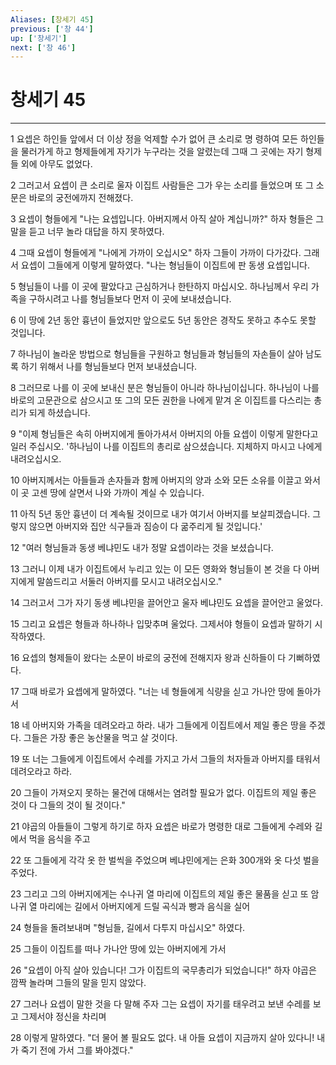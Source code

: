 ```yaml
---
Aliases: [창세기 45]
previous: ['창 44']
up: ['창세기']
next: ['창 46']
---
```

# 창세기 45

***


1 요셉은 하인들 앞에서 더 이상 정을 억제할 수가 없어 큰 소리로 명 령하여 모든 하인들을 물러가게 하고 형제들에게 자기가 누구라는 것을 알렸는데 그때 그 곳에는 자기 형제들 외에 아무도 없었다. 

2 그러고서 요셉이 큰 소리로 울자 이집트 사람들은 그가 우는 소리를 들었으며 또 그 소문은 바로의 궁전에까지 전해졌다. 

3 요셉이 형들에게 "나는 요셉입니다. 아버지께서 아직 살아 계십니까?" 하자 형들은 그 말을 듣고 너무 놀라 대답을 하지 못하였다. 

4 그때 요셉이 형들에게 "나에게 가까이 오십시오" 하자 그들이 가까이 다가갔다. 그래서 요셉이 그들에게 이렇게 말하였다. "나는 형님들이 이집트에 판 동생 요셉입니다. 

5 형님들이 나를 이 곳에 팔았다고 근심하거나 한탄하지 마십시오. 하나님께서 우리 가족을 구하시려고 나를 형님들보다 먼저 이 곳에 보내셨습니다. 

6 이 땅에 2년 동안 흉년이 들었지만 앞으로도 5년 동안은 경작도 못하고 추수도 못할 것입니다. 

7 하나님이 놀라운 방법으로 형님들을 구원하고 형님들과 형님들의 자손들이 살아 남도록 하기 위해서 나를 형님들보다 먼저 보내셨습니다. 

8 그러므로 나를 이 곳에 보내신 분은 형님들이 아니라 하나님이십니다. 하나님이 나를 바로의 고문관으로 삼으시고 또 그의 모든 권한을 나에게 맡겨 온 이집트를 다스리는 총리가 되게 하셨습니다. 

9 "이제 형님들은 속히 아버지에게 돌아가셔서 아버지의 아들 요셉이 이렇게 말한다고 일러 주십시오. '하나님이 나를 이집트의 총리로 삼으셨습니다. 지체하지 마시고 나에게 내려오십시오. 

10 아버지께서는 아들들과 손자들과 함께 아버지의 양과 소와 모든 소유를 이끌고 와서 이 곳 고센 땅에 살면서 나와 가까이 계실 수 있습니다. 

11 아직 5년 동안 흉년이 더 계속될 것이므로 내가 여기서 아버지를 보살피겠습니다. 그렇지 않으면 아버지와 집안 식구들과 짐승이 다 굶주리게 될 것입니다.' 

12 "여러 형님들과 동생 베냐민도 내가 정말 요셉이라는 것을 보셨습니다. 

13 그러니 이제 내가 이집트에서 누리고 있는 이 모든 영화와 형님들이 본 것을 다 아버지에게 말씀드리고 서둘러 아버지를 모시고 내려오십시오." 

14 그러고서 그가 자기 동생 베냐민을 끌어안고 울자 베냐민도 요셉을 끌어안고 울었다. 

15 그리고 요셉은 형들과 하나하나 입맞추며 울었다. 그제서야 형들이 요셉과 말하기 시작하였다. 

16 요셉의 형제들이 왔다는 소문이 바로의 궁전에 전해지자 왕과 신하들이 다 기뻐하였다. 

17 그때 바로가 요셉에게 말하였다. "너는 네 형들에게 식량을 싣고 가나안 땅에 돌아가서 

18 네 아버지와 가족을 데려오라고 하라. 내가 그들에게 이집트에서 제일 좋은 땅을 주겠다. 그들은 가장 좋은 농산물을 먹고 살 것이다. 

19 또 너는 그들에게 이집트에서 수레를 가지고 가서 그들의 처자들과 아버지를 태워서 데려오라고 하라. 

20 그들이 가져오지 못하는 물건에 대해서는 염려할 필요가 없다. 이집트의 제일 좋은 것이 다 그들의 것이 될 것이다." 

21 야곱의 아들들이 그렇게 하기로 하자 요셉은 바로가 명령한 대로 그들에게 수레와 길에서 먹을 음식을 주고 

22 또 그들에게 각각 옷 한 벌씩을 주었으며 베냐민에게는 은화 300개와 옷 다섯 벌을 주었다. 

23 그리고 그의 아버지에게는 수나귀 열 마리에 이집트의 제일 좋은 물품을 싣고 또 암나귀 열 마리에는 길에서 아버지에게 드릴 곡식과 빵과 음식을 실어 

24 형들을 돌려보내며 "형님들, 길에서 다투지 마십시오" 하였다. 

25 그들이 이집트를 떠나 가나안 땅에 있는 아버지에게 가서 

26 "요셉이 아직 살아 있습니다! 그가 이집트의 국무총리가 되었습니다!" 하자 야곱은 깜짝 놀라며 그들의 말을 믿지 않았다. 

27 그러나 요셉이 말한 것을 다 말해 주자 그는 요셉이 자기를 태우려고 보낸 수레를 보고 그제서야 정신을 차리며 

28 이렇게 말하였다. "더 물어 볼 필요도 없다. 내 아들 요셉이 지금까지 살아 있다니! 내가 죽기 전에 가서 그를 봐야겠다."
